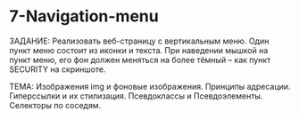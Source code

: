 # 7-Navigation-menu
ЗАДАНИЕ: Реализовать веб-страницу с вертикальным меню. Один пункт меню состоит из иконки и текста. При наведении мышкой на пункт меню, его фон должен меняться на более тёмный – как пункт SECURITY на скриншоте. 

ТЕМА: Изображения img и фоновые изображения. Принципы адресации. Гиперссылки и их стилизация. Псевдоклассы и Псевдоэлементы. Селекторы по соседям.

